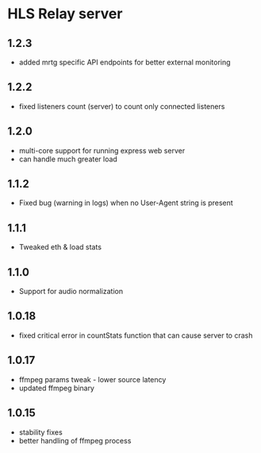# HLS Relay server

## 1.2.3

- added mrtg specific API endpoints for better external monitoring

## 1.2.2

- fixed listeners count (server) to count only connected listeners

## 1.2.0

- multi-core support for running express web server
- can handle much greater load

## 1.1.2

- Fixed bug (warning in logs) when no User-Agent string is present

## 1.1.1

- Tweaked eth & load stats

## 1.1.0

- Support for audio normalization

## 1.0.18

- fixed critical error in countStats function that can cause server to crash

## 1.0.17

- ffmpeg params tweak - lower source latency
- updated ffmpeg binary

## 1.0.15

- stability fixes
- better handling of ffmpeg process

